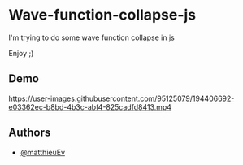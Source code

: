 ﻿# Wave-function-collapse-js
 I'm trying to do some wave function collapse in js 
 
 Enjoy ;)

## Demo

https://user-images.githubusercontent.com/95125079/194406692-e03362ec-b8bd-4b3c-abf4-825cadfd8413.mp4

## Authors

- [@matthieuEv](https://www.github.com/matthieuEv)

